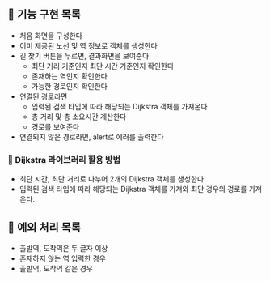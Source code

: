 ## 🚀 기능 구현 목록

- 처음 화면을 구성한다
- 이미 제공된 노선 및 역 정보로 객체를 생성한다
- 길 찾기 버튼을 누르면, 결과화면을 보여준다
  - 최단 거리 기준인지 최단 시간 기준인지 확인한다
  - 존재하는 역인지 확인한다
  - 가능한 경로인지 확인한다
- 연결된 경로라면
  - 입력된 검색 타입에 따라 해당되는 Dijkstra 객체를 가져온다
  - 총 거리 및 총 소요시간 계산한다
  - 경로를 보여준다
- 연결되지 않은 경로라면, alert로 에러를 출력한다

### :pencil: Dijkstra 라이브러리 활용 방법

- 최단 시간, 최단 거리로 나누어 2개의 Dijkstra 객체를 생성한다
- 입력된 검색 타입에 따라 해당되는 Dijkstra 객체를 가져와 최단 경우의 경로를 가져온다.

## :bug: 예외 처리 목록

- 출발역, 도착역은 두 글자 이상
- 존재하지 않는 역 입력한 경우
- 출발역, 도착역 같은 경우
